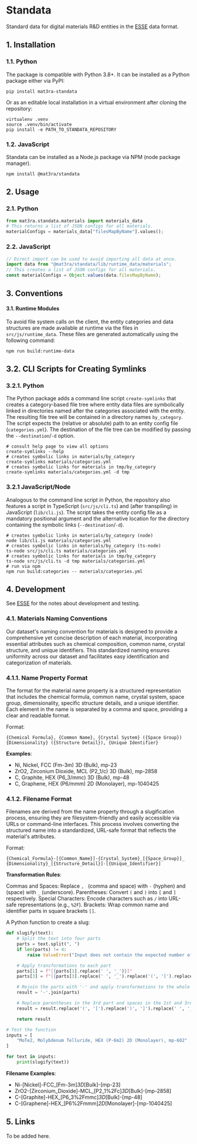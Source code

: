 # Standata

Standard data for digital materials R&D entities in the [ESSE](https://github.com/Exabyte-io/esse) data format.

## 1. Installation

### 1.1. Python

The package is compatible with Python 3.8+. It can be installed as a Python package either via PyPI:

```shell
pip install mat3ra-standata
```

Or as an editable local installation in a virtual environment after cloning the repository:

```shell
virtualenv .venv
source .venv/bin/activate
pip install -e PATH_TO_STANDATA_REPOSITORY
```

### 1.2. JavaScript

Standata can be installed as a Node.js package via NPM (node package manager).

```shell
npm install @mat3ra/standata
```

## 2. Usage

### 2.1. Python

```python
from mat3ra.standata.materials import materials_data
# This returns a list of JSON configs for all materials.
materialConfigs = materials_data["filesMapByName"].values();
```

### 2.2. JavaScript

```javascript
// Direct import can be used to avoid importing all data at once.
import data from "@mat3ra/standata/lib/runtime_data/materials";
// This creates a list of JSON configs for all materials.
const materialConfigs = Object.values(data.filesMapByName);
```

## 3. Conventions

#### 3.1. Runtime Modules

To avoid file system calls on the client, the entity categories and data structures are made available at runtime via
the files in `src/js/runtime_data`. These files are generated automatically using the following command:

```shell
npm run build:runtime-data
```

## 3.2. CLI Scripts for Creating Symlinks

### 3.2.1. Python

The Python package adds a command line script `create-symlinks` that creates a category-based file tree where
entity data files are symbolically linked in directories named after the categories associated with the entity.
The resulting file tree will be contained in a directory names `by_category`.
The script expects the (relative or absolute) path to an entity config file (`categories.yml`). The destination
of the file tree can be modified by passing the `--destination`/`-d` option.

```shell
# consult help page to view all options
create-symlinks --help
# creates symbolic links in materials/by_category
create-symlinks materials/categories.yml
# creates symbolic links for materials in tmp/by_category
create-symlinks materials/categories.yml -d tmp
```

### 3.2.1 JavaScript/Node

Analogous to the command line script in Python, the repository also features a script in
TypeScript (`src/js/cli.ts`) and (after transpiling) in JavaScript (`lib/cli.js`).
The script takes the entity config file as a mandatory positional argument and the
alternative location for the directory containing the symbolic links (`--destination`/`-d`).

```shell
# creates symbolic links in materials/by_category (node)
node lib/cli.js materials/categories.yml
# creates symbolic links in materials/by_category (ts-node)
ts-node src/js/cli.ts materials/categories.yml
# creates symbolic links for materials in tmp/by_category
ts-node src/js/cli.ts -d tmp materials/categories.yml
# run via npm
npm run build:categories -- materials/categories.yml
```

## 4. Development

See [ESSE](https://github.com/Exabyte-io/esse) for the notes about development and testing.

### 4.1. Materials Naming Conventions
Our dataset's naming convention for materials is designed to provide a comprehensive yet concise description of each material, incorporating essential attributes such as chemical composition, common name, crystal structure, and unique identifiers. This standardized naming ensures uniformity across our dataset and facilitates easy identification and categorization of materials.

### 4.1.1. Name Property Format

The format for the material name property is a structured representation that includes the chemical formula, common name, crystal system, space group, dimensionality, specific structure details, and a unique identifier. Each element in the name is separated by a comma and space, providing a clear and readable format.

Format:
```
{Chemical Formula}, {Common Name}, {Crystal System} ({Space Group}) {Dimensionality} ({Structure Detail}), {Unique Identifier}
```


**Examples**:

- Ni, Nickel, FCC (Fm-3m) 3D (Bulk), mp-23
- ZrO2, Zirconium Dioxide, MCL (P2_1/c) 3D (Bulk), mp-2858
- C, Graphite, HEX (P6_3/mmc) 3D (Bulk), mp-48
- C, Graphene, HEX (P6/mmm) 2D (Monolayer), mp-1040425

### 4.1.2. Filename Format

Filenames are derived from the name property through a slugification process, ensuring they are filesystem-friendly and easily accessible via URLs or command-line interfaces. This process involves converting the structured name into a standardized, URL-safe format that reflects the material's attributes.

Format:
```
{Chemical_Formula}-[{Common_Name}]-{Crystal_System}_[{Space_Group}]_
{Dimensionality}_[{Structure_Detail}]-[{Unique_Identifier}]
```

**Transformation Rules**:

Commas and Spaces: Replace `, ` (comma and space) with `-` (hyphen) and ` ` (space) with `_` (underscore).
Parentheses: Convert `(` and `)` into `[` and `]` respectively.
Special Characters: Encode characters such as `/` into URL-safe representations (e.g., `%2F`).
Brackets: Wrap common name and identifier parts in square brackets `[]`.

A Python function to create a slug:

```python
def slugify(text):
    # Split the text into four parts
    parts = text.split(", ")
    if len(parts) != 4:
        raise ValueError("Input does not contain the expected number of parts.")

    # Apply transformations to each part
    parts[1] = f"[{parts[1].replace(' ', '_')}]"
    parts[3] = f"[{parts[3].replace(' ', '_').replace('(', '[').replace(')', ']').replace('/', '%2F')}]"

    # Rejoin the parts with '-' and apply transformations to the whole text
    result = '-'.join(parts)

    # Replace parentheses in the 3rd part and spaces in the 1st and 3rd parts
    result = result.replace('(', '[').replace(')', ']').replace(' ', '_')

    return result

# Test the function
inputs = [
    "MoTe2, Molybdenum Telluride, HEX (P-6m2) 2D (Monolayer), mp-602"
]

for text in inputs:
    print(slugify(text))
```

**Filename Examples**:

- Ni-[Nickel]-FCC_[Fm-3m]_3D_[Bulk]-[mp-23]
- ZrO2-[Zirconium_Dioxide]-MCL_[P2_1%2Fc]_3D_[Bulk]-[mp-2858]
- C-[Graphite]-HEX_[P6_3%2Fmmc]_3D_[Bulk]-[mp-48]
- C-[Graphene]-HEX_[P6%2Fmmm]_2D_[Monolayer]-[mp-1040425]

## 5. Links

To be added here.
